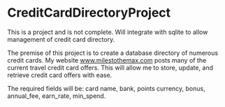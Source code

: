# CreditCardDirectoryProject
This is a project and is not complete. Will integrate with sqlite to allow management of credit card directory.

The premise of this project is to create a database directory of numerous credit cards. My website www.milestothemax.com posts many of the current travel credit card offers. This will allow me to store, update, and retrieve credit card offers with ease. 

The required fields will be: card name, bank, points currency, bonus, annual_fee, earn_rate, min_spend.
